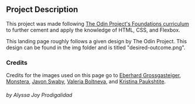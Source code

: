 ## **Project Description**
This project was made following [The Odin Project's Foundations curriculum](https://www.theodinproject.com/paths/foundations/courses/foundations) to further cement and apply the knowledge of HTML, CSS, and Flexbox.

This landing page roughly follows a given design by The Odin Project. This design can be found in the img folder and is titled "desired-outcome.png".

### **Credits**
Credits for the images used on this page go to [Eberhard Grossgasteiger](https://www.pexels.com/@eberhardgross), [Monstera](https://www.pexels.com/@gabby-k), [Javon Swaby](https://www.pexels.com/@javon-swaby-197616), [Valeria Boltneva](https://www.pexels.com/@valeriya), and [Kristina Paukshtite](https://www.pexels.com/@kpaukshtite).

###### _by Alyssa Joy Prodigalidad_